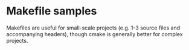 # Makefile samples

Makefiles are useful for small-scale projects (e.g. 1-3 source files and accompanying headers), though cmake is generally better for complex projects.

